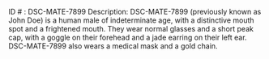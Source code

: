 ID # : DSC-MATE-7899
Description: DSC-MATE-7899 (previously known as John Doe) is a human male of indeterminate age, with a distinctive mouth spot and a frightened mouth. They wear normal glasses and a short peak cap, with a goggle on their forehead and a jade earring on their left ear. DSC-MATE-7899 also wears a medical mask and a gold chain.